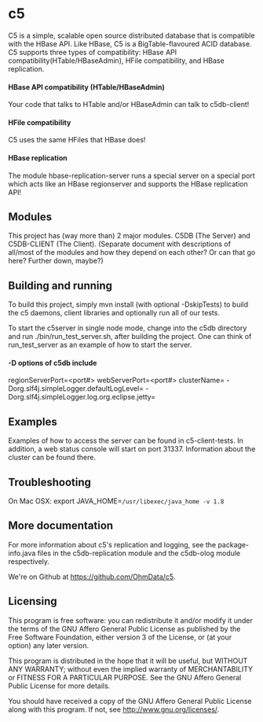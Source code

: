c5
================

C5 is a simple, scalable open source distributed database that is compatible with the HBase API. 
Like HBase, C5 is a BigTable-flavoured ACID database. 
C5 supports three types of compatibility: HBase API compatibility(HTable/HBaseAdmin), HFile compatibility, and HBase replication.

#### HBase API compatibility (HTable/HBaseAdmin)
Your code that talks to HTable and/or HBaseAdmin can talk to c5db-client!

#### HFile compatibility
C5 uses the same HFiles that HBase does!

#### HBase replication
The module hbase-replication-server runs a special server on a special port which acts like an HBase regionserver and supports
the HBase replication API!

Modules
-------
This project has (way more than) 2 major modules. C5DB (The Server) and C5DB-CLIENT (The Client). 
(Separate document with descriptions of all/most of the modules and how they depend on each other?
Or can that go here? Further down, maybe?)

Building and running
--------------------
To build this project, simply mvn install (with optional -DskipTests) to build the c5 daemons, client libraries and
optionally run all of our tests.

To start the c5server in single node mode, change into the 
c5db directory and run ./bin/run_test_server.sh, after building the project.
One can think of run_test_server as an example of how to start the server.

#### -D options of c5db include
regionServerPort=<port#>
webServerPort=<port#>
clusterName=<The name of the cluster>
-Dorg.slf4j.simpleLogger.defaultLogLevel=<log level>
-Dorg.slf4j.simpleLogger.log.org.eclipse.jetty=<log level>

Examples
--------
Examples of how to access the server can be found in c5-client-tests. In 
addition, a web status console will start on port 31337. Information about
the cluster can be found there.

Troubleshooting
---------------
On Mac OSX:
export JAVA_HOME=`/usr/libexec/java_home -v 1.8`

More documentation
------------------
For more information about c5's replication and logging, see the package-info.java files in the c5db-replication module
and the c5db-olog module respectively.

We're on Github at https://github.com/OhmData/c5.

Licensing
---------
This program is free software: you can redistribute it and/or modify it under the terms of the GNU Affero General Public
License as published by the Free Software Foundation, either version 3 of the License, or (at your option) any later version.

This program is distributed in the hope that it will be useful, but WITHOUT ANY WARRANTY; without even the implied warranty of
MERCHANTABILITY or FITNESS FOR A PARTICULAR PURPOSE. See the GNU Affero General Public License for more details.

You should have received a copy of the GNU Affero General Public License along with this program.  If not, see http://www.gnu.org/licenses/.
